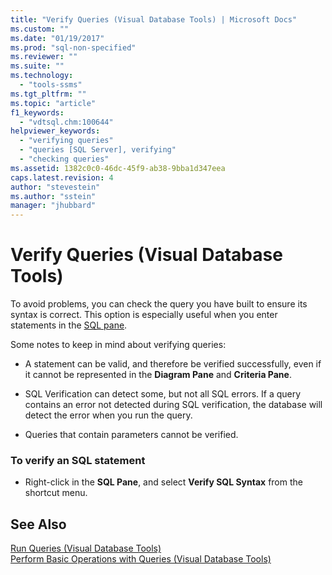 ```yaml
---
title: "Verify Queries (Visual Database Tools) | Microsoft Docs"
ms.custom: ""
ms.date: "01/19/2017"
ms.prod: "sql-non-specified"
ms.reviewer: ""
ms.suite: ""
ms.technology: 
  - "tools-ssms"
ms.tgt_pltfrm: ""
ms.topic: "article"
f1_keywords: 
  - "vdtsql.chm:100644"
helpviewer_keywords: 
  - "verifying queries"
  - "queries [SQL Server], verifying"
  - "checking queries"
ms.assetid: 1382c0c0-46dc-45f9-ab38-9bba1d347eea
caps.latest.revision: 4
author: "stevestein"
ms.author: "sstein"
manager: "jhubbard"
---
```

# Verify Queries (Visual Database Tools)
To avoid problems, you can check the query you have built to ensure its syntax is correct. This option is especially useful when you enter statements in the [SQL pane](../../ssms/visual-db-tools/sql-pane-visual-database-tools.md).  
  
Some notes to keep in mind about verifying queries:  
  
-   A statement can be valid, and therefore be verified successfully, even if it cannot be represented in the **Diagram Pane** and **Criteria Pane**.  
  
-   SQL Verification can detect some, but not all SQL errors. If a query contains an error not detected during SQL verification, the database will detect the error when you run the query.  
  
-   Queries that contain parameters cannot be verified.  
  
### To verify an SQL statement  
  
-   Right-click in the **SQL Pane**, and select **Verify SQL Syntax** from the shortcut menu.  
  
## See Also  
[Run Queries &#40;Visual Database Tools&#41;](../../ssms/visual-db-tools/run-queries-visual-database-tools.md)  
[Perform Basic Operations with Queries &#40;Visual Database Tools&#41;](../../ssms/visual-db-tools/perform-basic-operations-with-queries-visual-database-tools.md)  
  
